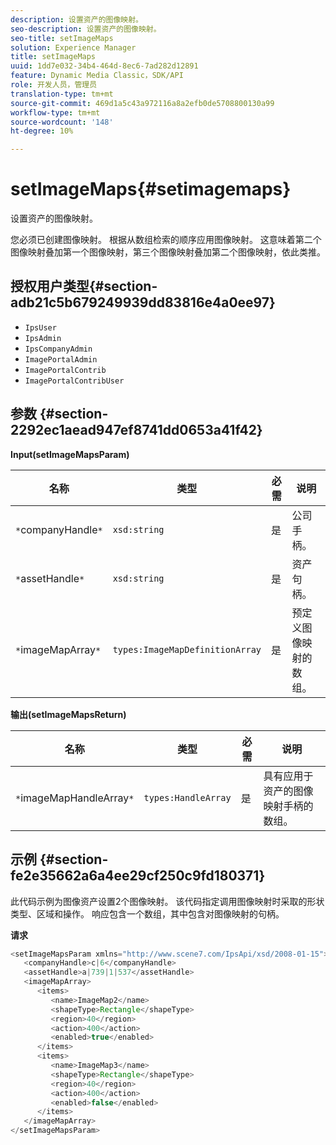 ```yaml
---
description: 设置资产的图像映射。
seo-description: 设置资产的图像映射。
seo-title: setImageMaps
solution: Experience Manager
title: setImageMaps
uuid: 1dd7e032-34b4-464d-8ec6-7ad282d12891
feature: Dynamic Media Classic，SDK/API
role: 开发人员，管理员
translation-type: tm+mt
source-git-commit: 469d1a5c43a972116a8a2efb0de5708800130a99
workflow-type: tm+mt
source-wordcount: '148'
ht-degree: 10%

---
```



# setImageMaps{#setimagemaps}

设置资产的图像映射。

您必须已创建图像映射。 根据从数组检索的顺序应用图像映射。 这意味着第二个图像映射叠加第一个图像映射，第三个图像映射叠加第二个图像映射，依此类推。

## 授权用户类型{#section-adb21c5b679249939dd83816e4a0ee97}

* `IpsUser`
* `IpsAdmin`
* `IpsCompanyAdmin`
* `ImagePortalAdmin`
* `ImagePortalContrib`
* `ImagePortalContribUser`

## 参数 {#section-2292ec1aead947ef8741dd0653a41f42}

**Input(setImageMapsParam)**

| 名称 | 类型 | 必需 | 说明 |
|---|---|---|---|
| `*`companyHandle`*` | `xsd:string` | 是 | 公司手柄。 |
| `*`assetHandle`*` | `xsd:string` | 是 | 资产句柄。 |
| `*`imageMapArray`*` | `types:ImageMapDefinitionArray` | 是 | 预定义图像映射的数组。 |

**输出(setImageMapsReturn)**

| 名称 | 类型 | 必需 | 说明 |
|---|---|---|---|
| `*`imageMapHandleArray`*` | `types:HandleArray` | 是 | 具有应用于资产的图像映射手柄的数组。 |

## 示例 {#section-fe2e35662a6a4ee29cf250c9fd180371}

此代码示例为图像资产设置2个图像映射。 该代码指定调用图像映射时采取的形状类型、区域和操作。 响应包含一个数组，其中包含对图像映射的句柄。

**请求**

```java
<setImageMapsParam xmlns="http://www.scene7.com/IpsApi/xsd/2008-01-15">
   <companyHandle>c|6</companyHandle>
   <assetHandle>a|739|1|537</assetHandle>
   <imageMapArray>
      <items>
         <name>ImageMap2</name>
         <shapeType>Rectangle</shapeType>
         <region>40</region>
         <action>400</action>
         <enabled>true</enabled>
      </items>
      <items>
         <name>ImageMap3</name>
         <shapeType>Rectangle</shapeType>
         <region>40</region>
         <action>400</action>
         <enabled>false</enabled>
      </items>
   </imageMapArray>
</setImageMapsParam>
```


